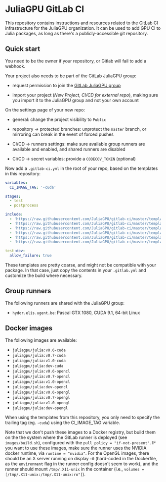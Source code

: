 # JuliaGPU GitLab CI

This repository contains instructions and resources related to the GitLab CI
infrastructure for the JuliaGPU organization. It can be used to add GPU CI
to Julia packages, as long as there's a publicly-accessible git repository.


## Quick start

You need to be the owner if your repository, or Gitlab will fail to add a
webhook.

Your project also needs to be part of the GitLab JuliaGPU group:

* request permission to join the [GitLab JuliaGPU
  group](https://gitlab.com/JuliaGPU)

* import your project (*New Project*, *CI/CD for external repo*), making sure
  you import it to the JuliaGPU group and not your own account


On the settings page of your new repo:

* general: change the project visibility to `Public`

* repository -> protected branches: unprotect the `master` branch, or mirroring
  can break in the event of forced pushes

* CI/CD -> runners settings: make sure available group runners are available and
  enabled, and shared runners are disabled

* Ci/CD -> secret variables: provide a `CODECOV_TOKEN` (optional)


Now add a `.gitlab-ci.yml` in the root of your repo, based on the templates in
this repository:

```yaml
variables:
  CI_IMAGE_TAG: '-cuda'

stages:
  - test
  - postprocess

include:
  - 'https://raw.githubusercontent.com/JuliaGPU/gitlab-ci/master/templates/common.yml'
  - 'https://raw.githubusercontent.com/JuliaGPU/gitlab-ci/master/templates/test_v0.7.yml'
  - 'https://raw.githubusercontent.com/JuliaGPU/gitlab-ci/master/templates/test_v1.0.yml'
  - 'https://raw.githubusercontent.com/JuliaGPU/gitlab-ci/master/templates/test_dev.yml'
  - 'https://raw.githubusercontent.com/JuliaGPU/gitlab-ci/master/templates/postprocess_coverage.yml'
  - 'https://raw.githubusercontent.com/JuliaGPU/gitlab-ci/master/templates/postprocess_documentation.yml'

test:dev:
  allow_failure: true
```

These templates are pretty coarse, and might not be compatible with your
package. In that case, just copy the contents in your `.gitlab.yml` and
customize the build where necessary.


## Group runners

The following runners are shared with the JuliaGPU group:

* `hydor.elis.ugent.be`: Pascal GTX 1080, CUDA 9.1, 64-bit Linux


## Docker images

The following images are available:

* `juliagpu/julia:v0.6-cuda`
* `juliagpu/julia:v0.7-cuda`
* `juliagpu/julia:v1.0-cuda`
* `juliagpu/julia:dev-cuda`
* `juliagpu/julia:v0.6-opencl`
* `juliagpu/julia:v0.7-opencl`
* `juliagpu/julia:v1.0-opencl`
* `juliagpu/julia:dev-opencl`
* `juliagpu/julia:v0.6-opengl`
* `juliagpu/julia:v0.7-opengl`
* `juliagpu/julia:v1.0-opengl`
* `juliagpu/julia:dev-opengl`

When using the templates from this repository, you only need to specify the
trailing tag (eg. `-cuda`) using the CI_IMAGE_TAG variable.

Note that we don't push these images to a Docker registry, but build them on the
the system where the GitLab runner is deployed (see `images/build.sh`),
configured with the `pull_policy = "if-not-present"`. IF you want to use these
images, make sure the runner uses the NVIDIA docker runtime, via `runtime =
"nvidia"`. For the OpenGL images, there should be an X server running on display
`:0` (hard-coded in the Dockerfile, as the `environment` flag in the runner
config doesn't seem to work), and the runner should mount `/tmp/.X11-unix` in
the container (i.e., `volumes = [/tmp/.X11-unix:/tmp/.X11-unix:ro"]`).
